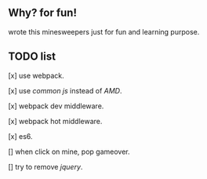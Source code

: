 ## Why? for fun!

wrote this minesweepers just for fun and learning purpose.

## TODO list

[x] use webpack.

[x] use *common js* instead of *AMD*.

[x] webpack dev middleware.

[x] webpack hot middleware.

[x] es6.

[] when click on mine, pop gameover.

[] try to remove *jquery*.
